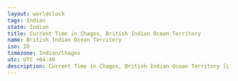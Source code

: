 ```yaml
---
layout: worldclock
tags: Indian
state: Indian
title: Current Time in Chagos, British Indian Ocean Territory
name: British Indian Ocean Territory
iso: IO
timezone: Indian/Chagos
utc: UTC +04:49
description: Current Time in Chagos, British Indian Ocean Territory [Live], Indian. Live update now time in Chagos, timezone Indian/Chagos, UTC +04:49, Country ISO code & Current Local Time.
---
```


